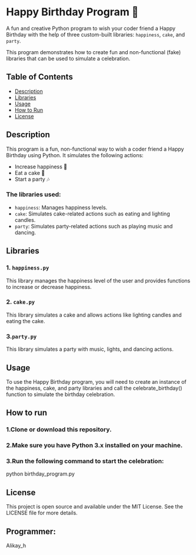 # Happy Birthday Program 🎉

A fun and creative Python program to wish your coder friend a Happy Birthday with the help of three custom-built libraries: `happiness`, `cake`, and `party`.

This program demonstrates how to create fun and non-functional (fake) libraries that can be used to simulate a celebration.

## Table of Contents
- [Description](#description)
- [Libraries](#libraries)
- [Usage](#usage)
- [How to Run](#how-to-run)
- [License](#license)

## Description
This program is a fun, non-functional way to wish a coder friend a Happy Birthday using Python. It simulates the following actions:
- Increase happiness 🎉
- Eat a cake 🎂
- Start a party 🎶

### The libraries used:
- `happiness`: Manages happiness levels.
- `cake`: Simulates cake-related actions such as eating and lighting candles.
- `party`: Simulates party-related actions such as playing music and dancing.

## Libraries

### 1. `happiness.py`
This library manages the happiness level of the user and provides functions to increase or decrease happiness.

### 2. `cake.py`
This library simulates a cake and allows actions like lighting candles and eating the cake.

### 3.`party.py`
This library simulates a party with music, lights, and dancing actions.

## Usage
To use the Happy Birthday program, you will need to create an instance of the happiness, cake, and party libraries and call the celebrate_birthday() function to simulate the birthday celebration.

## How to run
### 1.Clone or download this repository.
### 2.Make sure you have Python 3.x installed on your machine.
### 3.Run the following command to start the celebration:

python birthday_program.py

## License
This project is open source and available under the MIT License. See the LICENSE file for more details.

## Programmer:
Alikay_h 
